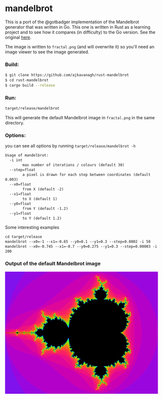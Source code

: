 # mandelbrot

This is a port of the @gotbadger implementation of the Mandelbrot generator
that was written in Go.  This one is written in Rust as a learning project and
to see how it compares (in difficulty) to the Go version.  See the original
[here](https://github.com/gotbadger/mandelbrot).

The image is written to `fractal.png` (and will overwrite it) so you'll
need an image viewer to see the image generated.


### Build:

```bash
$ git clone https://github.com/ajkavanagh/rust-mandelbrot
$ cd rust-mandelbrot
$ cargo build --release
```

### Run:
```bash
target/release/mandelbrot
```

This will generate the default Mandelbrot image in `fractal.png` in the same
directory.

### Options:

you can see all options by running `target/release/mandelbrot -h`

```
Usage of mandelbrot:
  -i int
       	max number of iterations / colours (default 30)
  --step=float
       	a pixel is drawn for each step between coordinates (default 0.003)
  --x0=float
       	from X (default -2)
  --x1=float
       	to X (default 1)
  --y0=float
       	from Y (default -1.2)
  --y1=float
       	to Y (default 1.2)
```

Some interesting examples

```
cd target/release
mandelbrot --x0=-1 --x1=-0.65 --y0=0.1 --y1=0.3 --step=0.0002 -i 50
mandelbrot --x0=-0.745 --x1=-0.7 --y0=0.275 --y1=0.3 --step=0.00003 -i 200
```


### Output of the default Mandelbrot image

![img](https://raw.githubusercontent.com/ajkavanagh/rust-mandelbrot/master/fractal.png)
